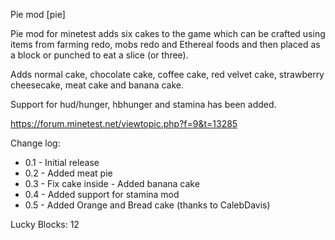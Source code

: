 Pie mod [pie]

Pie mod for minetest adds six cakes to the game which can be crafted using items
from farming redo, mobs redo and Ethereal foods and then placed as a block or
punched to eat a slice (or three).

Adds normal cake, chocolate cake, coffee cake, red velvet cake,
strawberry cheesecake, meat cake and banana cake.

Support for hud/hunger, hbhunger and stamina has been added.

https://forum.minetest.net/viewtopic.php?f=9&t=13285


Change log:

- 0.1 - Initial release
- 0.2 - Added meat pie
- 0.3 - Fix cake inside - Added banana cake
- 0.4 - Added support for stamina mod
- 0.5 - Added Orange and Bread cake (thanks to CalebDavis)

Lucky Blocks: 12
